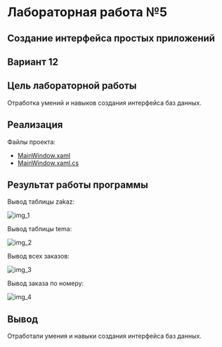 # Лабораторная работа №5 #

## Создание интерфейса простых приложений ##

## Вариант 12 ##

## Цель лабораторной работы ##

Отработка умений и навыков создания интерфейса баз данных.

## Реализация ##

Файлы проекта:

- [MainWindow.xaml](./WpfApp1/MainWindow.xaml)
- [MainWindow.xaml.cs](./WpfApp1/MainWindow.xaml.cs)


## Результат работы программы ##


Вывод таблицы zakaz:

![img_1](src/img1.png)

Вывод таблицы tema:

![img_2](src/img2.png)

Вывод всех заказов:

![img_3](src/img3.png)

Вывод заказа по номеру:

![img_4](src/img4.png)

## Вывод ##

Отработали умения и навыки создания интерфейса баз данных.
